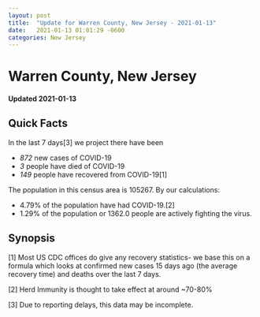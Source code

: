 ```yaml
---
layout: post
title:  "Update for Warren County, New Jersey - 2021-01-13"
date:   2021-01-13 01:01:29 -0600
categories: New Jersey
---
```


# Warren County, New Jersey
#### Updated 2021-01-13

## Quick Facts

In the last 7 days[3] we project there have been
- *872* new cases of COVID-19
- *3* people have died of COVID-19
- *149* people have recovered from COVID-19[1]

The population in this census area is 105267. By our calculations:
- 4.79% of the population have had COVID-19.[2]
- 1.29% of the population or 1362.0 people are actively fighting the virus.

## Synopsis




[1] Most US CDC offices do give any recovery statistics- we base this on a formula which looks at confirmed new cases
15 days ago (the average recovery time) and deaths over the last 7 days.

[2] Herd Immunity is thought to take effect at around ~70-80%

[3] Due to reporting delays, this data may be incomplete.
 
    